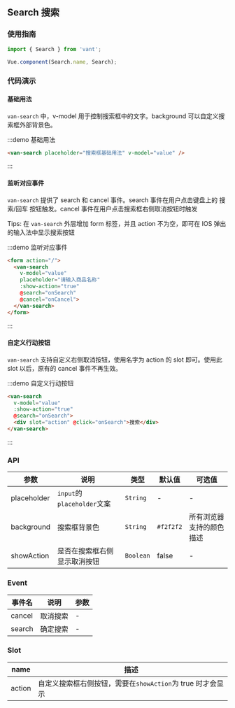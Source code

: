 <script>
import { Toast } from 'packages/index';

export default {
  data() {
    return {
      value: '',
    };
  },

  methods: {
    onSearch() {
      Toast(this.value);
    },
    onCancel() {
      Toast('cancel');
    }
  }
};
</script>

<style>
.demo-search {
  .van-search__action div {
    padding: 0 10px;
  }
}
</style>

## Search 搜索

### 使用指南
``` javascript
import { Search } from 'vant';

Vue.component(Search.name, Search);
```

### 代码演示

#### 基础用法
`van-search` 中，v-model 用于控制搜索框中的文字。background 可以自定义搜索框外部背景色。

:::demo 基础用法
```html
<van-search placeholder="搜索框基础用法" v-model="value" />
```
:::

#### 监听对应事件
`van-search` 提供了 search 和 cancel 事件。search 事件在用户点击键盘上的 搜索/回车 按钮触发。cancel 事件在用户点击搜索框右侧取消按钮时触发

Tips: 在 `van-search` 外层增加 form 标签，并且 action 不为空，即可在 IOS 弹出的输入法中显示搜索按钮

:::demo 监听对应事件
```html
<form action="/">
  <van-search
    v-model="value"
    placeholder="请输入商品名称"
    :show-action="true"
    @search="onSearch"
    @cancel="onCancel">
  </van-search>
</form>
```
:::

#### 自定义行动按钮
`van-search` 支持自定义右侧取消按钮，使用名字为 action 的 slot 即可。使用此 slot 以后，原有的 cancel 事件不再生效。

:::demo 自定义行动按钮
```html
<van-search
  v-model="value"
  :show-action="true"
  @search="onSearch">
  <div slot="action" @click="onSearch">搜索</div>
</van-search>
```
:::

### API

| 参数 | 说明 | 类型 | 默认值 | 可选值 |
|-----------|-----------|-----------|-------------|-------------|
| placeholder | `input`的`placeholder`文案 | `String` | - | - |
| background | 搜索框背景色 | `String` | `#f2f2f2` |  所有浏览器支持的颜色描述 |
| showAction | 是否在搜索框右侧显示取消按钮 | `Boolean` | false | - |

### Event

| 事件名 | 说明 | 参数 |
|-----------|-----------|-----------|
| cancel | 取消搜索 | - |
| search | 确定搜索 | - |

### Slot

| name | 描述 |
|-----------|-----------|
| action | 自定义搜索框右侧按钮，需要在`showAction`为 true 时才会显示 |

